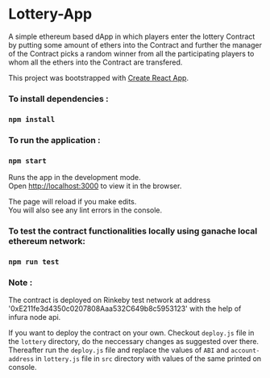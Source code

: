 # Lottery-App
A simple ethereum based dApp in which players enter the lottery Contract by putting some amount of ethers into the Contract and further the manager of the Contract picks a random winner from all the participating players to whom all the ethers into the Contract are transfered. 

This project was bootstrapped with [Create React App](https://github.com/facebook/create-react-app).

### To install dependencies :

### `npm install`

### To run the application :

### `npm start`

Runs the app in the development mode.<br />
Open [http://localhost:3000](http://localhost:3000) to view it in the browser.

The page will reload if you make edits.<br />
You will also see any lint errors in the console.

### To test the contract functionalities locally using ganache local ethereum network:

### `npm run test`

### Note :
The contract is deployed on Rinkeby test network at address '0xE211fe3d4350c0207808Aaa532C649b8c5953123' with the help of infura node api. 

If you want to deploy the contract on your own. Checkout `deploy.js` file in the `lottery` directory, do the neccessary changes as suggested over there. Thereafter run the `deploy.js` file and replace the values of `ABI` and `account-address` in `lottery.js` file in `src` directory with values of the same printed on console.


